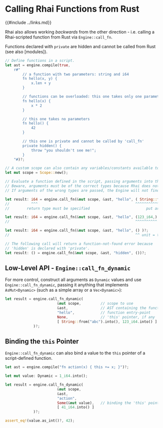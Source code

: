 Calling Rhai Functions from Rust
===============================

{{#include ../links.md}}

Rhai also allows working _backwards_ from the other direction - i.e. calling a Rhai-scripted function
from Rust via `Engine::call_fn`.

Functions declared with `private` are hidden and cannot be called from Rust (see also [modules]).

```rust
// Define functions in a script.
let ast = engine.compile(true,
    r#"
        // a function with two parameters: string and i64
        fn hello(x, y) {
            x.len + y
        }

        // functions can be overloaded: this one takes only one parameter
        fn hello(x) {
            x * 2
        }

        // this one takes no parameters
        fn hello() {
            42
        }

        // this one is private and cannot be called by 'call_fn'
        private hidden() {
            throw "you shouldn't see me!";
        }
    "#)?;

// A custom scope can also contain any variables/constants available to the functions
let mut scope = Scope::new();

// Evaluate a function defined in the script, passing arguments into the script as a tuple.
// Beware, arguments must be of the correct types because Rhai does not have built-in type conversions.
// If arguments of the wrong types are passed, the Engine will not find the function.

let result: i64 = engine.call_fn(&mut scope, &ast, "hello", ( String::from("abc"), 123_i64 ) )?;
//          ^^^                                             ^^^^^^^^^^^^^^^^^^^^^^^^^^^^^^^^
//        return type must be specified                          put arguments in a tuple

let result: i64 = engine.call_fn(&mut scope, &ast, "hello", (123_i64,) )?;
//                                                          ^^^^^^^^^^ tuple of one

let result: i64 = engine.call_fn(&mut scope, &ast, "hello", () )?;
//                                                          ^^ unit = tuple of zero

// The following call will return a function-not-found error because
// 'hidden' is declared with 'private'.
let result: () = engine.call_fn(&mut scope, &ast, "hidden", ())?;
```


Low-Level API - `Engine::call_fn_dynamic`
----------------------------------------

For more control, construct all arguments as `Dynamic` values and use `Engine::call_fn_dynamic`, passing it
anything that implements `AsMut<Dynamic>` (such as a simple array or a `Vec<Dynamic>`):

```rust
let result = engine.call_fn_dynamic(
                        &mut scope,         // scope to use
                        &ast,               // AST containing the functions
                        "hello",            // function entry-point
                        None,               // 'this' pointer, if any
                        [ String::from("abc").into(), 123_i64.into() ]      // arguments
             )?;
```


Binding the `this` Pointer
-------------------------

`Engine::call_fn_dynamic` can also bind a value to the `this` pointer of a script-defined function.

```rust
let ast = engine.compile("fn action(x) { this += x; }")?;

let mut value: Dynamic = 1_i64.into();

let result = engine.call_fn_dynamic(
                        &mut scope,
                        &ast,
                        "action",
                        Some(&mut value),   // binding the 'this' pointer
                        [ 41_i64.into() ]
             )?;

assert_eq!(value.as_int()?, 42);
```
